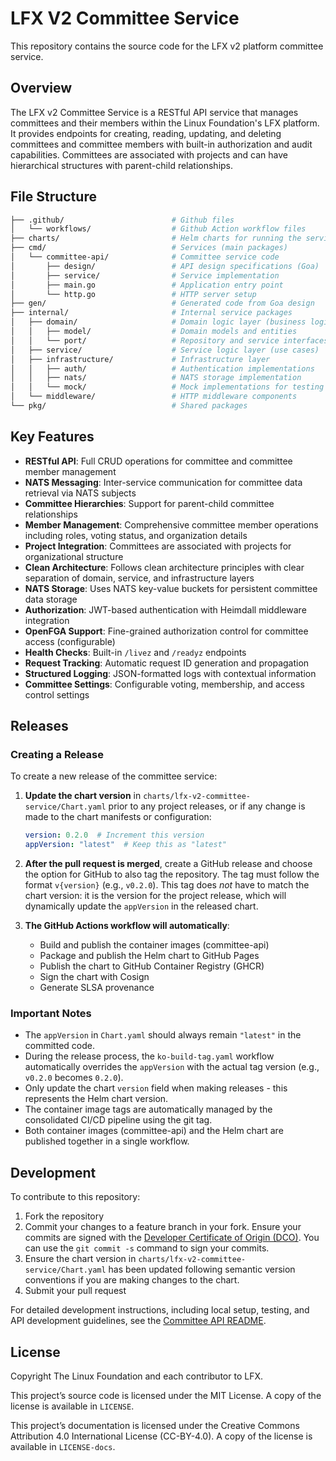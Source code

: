 # LFX V2 Committee Service

This repository contains the source code for the LFX v2 platform committee service.

## Overview

The LFX v2 Committee Service is a RESTful API service that manages committees and their members within the Linux Foundation's LFX platform. It provides endpoints for creating, reading, updating, and deleting committees and committee members with built-in authorization and audit capabilities. Committees are associated with projects and can have hierarchical structures with parent-child relationships.

## File Structure

```bash
├── .github/                        # Github files
│   └── workflows/                  # Github Action workflow files
├── charts/                         # Helm charts for running the service in kubernetes
├── cmd/                            # Services (main packages)
│   └── committee-api/              # Committee service code
│       ├── design/                 # API design specifications (Goa)
│       ├── service/                # Service implementation
│       ├── main.go                 # Application entry point
│       └── http.go                 # HTTP server setup
├── gen/                            # Generated code from Goa design
├── internal/                       # Internal service packages
│   ├── domain/                     # Domain logic layer (business logic)
│   │   ├── model/                  # Domain models and entities
│   │   └── port/                   # Repository and service interfaces
│   ├── service/                    # Service logic layer (use cases)
│   ├── infrastructure/             # Infrastructure layer
│   │   ├── auth/                   # Authentication implementations
│   │   ├── nats/                   # NATS storage implementation
│   │   └── mock/                   # Mock implementations for testing
│   └── middleware/                 # HTTP middleware components
└── pkg/                            # Shared packages
```

## Key Features

- **RESTful API**: Full CRUD operations for committee and committee member management
- **NATS Messaging**: Inter-service communication for committee data retrieval via NATS subjects
- **Committee Hierarchies**: Support for parent-child committee relationships
- **Member Management**: Comprehensive committee member operations including roles, voting status, and organization details
- **Project Integration**: Committees are associated with projects for organizational structure
- **Clean Architecture**: Follows clean architecture principles with clear separation of domain, service, and infrastructure layers
- **NATS Storage**: Uses NATS key-value buckets for persistent committee data storage
- **Authorization**: JWT-based authentication with Heimdall middleware integration
- **OpenFGA Support**: Fine-grained authorization control for committee access (configurable)
- **Health Checks**: Built-in `/livez` and `/readyz` endpoints
- **Request Tracking**: Automatic request ID generation and propagation
- **Structured Logging**: JSON-formatted logs with contextual information
- **Committee Settings**: Configurable voting, membership, and access control settings

## Releases

### Creating a Release

To create a new release of the committee service:

1. **Update the chart version** in `charts/lfx-v2-committee-service/Chart.yaml` prior to any project releases, or if any
   change is made to the chart manifests or configuration:
   ```yaml
   version: 0.2.0  # Increment this version
   appVersion: "latest"  # Keep this as "latest"
   ```

2. **After the pull request is merged**, create a GitHub release and choose the
   option for GitHub to also tag the repository. The tag must follow the format
   `v{version}` (e.g., `v0.2.0`). This tag does _not_ have to match the chart
   version: it is the version for the project release, which will dynamically
   update the `appVersion` in the released chart.

3. **The GitHub Actions workflow will automatically**:
   - Build and publish the container images (committee-api)
   - Package and publish the Helm chart to GitHub Pages
   - Publish the chart to GitHub Container Registry (GHCR)
   - Sign the chart with Cosign
   - Generate SLSA provenance

### Important Notes

- The `appVersion` in `Chart.yaml` should always remain `"latest"` in the committed code.
- During the release process, the `ko-build-tag.yaml` workflow automatically overrides the `appVersion` with the actual tag version (e.g., `v0.2.0` becomes `0.2.0`).
- Only update the chart `version` field when making releases - this represents the Helm chart version.
- The container image tags are automatically managed by the consolidated CI/CD pipeline using the git tag.
- Both container images (committee-api) and the Helm chart are published together in a single workflow.

## Development

To contribute to this repository:

1. Fork the repository
2. Commit your changes to a feature branch in your fork. Ensure your commits
   are signed with the [Developer Certificate of Origin
   (DCO)](https://developercertificate.org/).
   You can use the `git commit -s` command to sign your commits.
3. Ensure the chart version in `charts/lfx-v2-committee-service/Chart.yaml` has been
   updated following semantic version conventions if you are making changes to the chart.
4. Submit your pull request

For detailed development instructions, including local setup, testing, and API development guidelines, see the [Committee API README](cmd/committee-api/README.md).

## License

Copyright The Linux Foundation and each contributor to LFX.

This project’s source code is licensed under the MIT License. A copy of the
license is available in `LICENSE`.

This project’s documentation is licensed under the Creative Commons Attribution
4.0 International License \(CC-BY-4.0\). A copy of the license is available in
`LICENSE-docs`.
